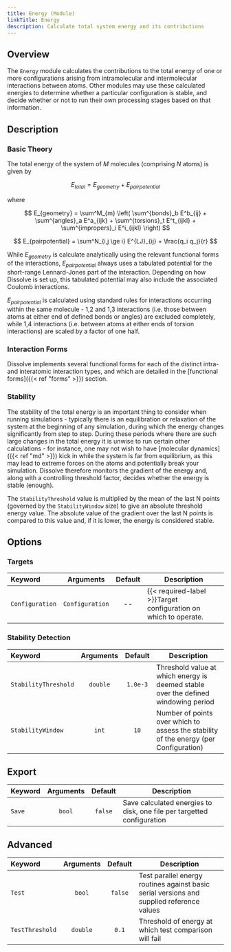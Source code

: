 ```yaml
---
title: Energy (Module)
linkTitle: Energy
description: Calculate total system energy and its contributions
---
```


## Overview

The `Energy` module calculates the contributions to the total energy of one or more configurations arising from intramolecular and intermolecular interactions between atoms. Other modules may use these calculated energies to determine whether a particular configuration is stable, and decide whether or not to run their own processing stages based on that information.

## Description

### Basic Theory

The total energy of the system of $M$ molecules (comprising $N$ atoms) is given by

$$ E_{total} = E_{geometry} + E_{pairpotential} $$

where

$$ E_{geometry} = \sum^M_{m} \left( \sum^{bonds}_b E^b_{ij} + \sum^{angles}_a E^a_{ijk} + \sum^{torsions}_t E^t_{ijkl} + \sum^{impropers}_i E^i_{ijkl} \right) $$

$$ E_{pairpotential} = \sum^N_{i,j \ge i} E^{LJ}_{ij} + \frac{q_i q_j}{r} $$

While $E_{geometry}$ is calculate analytically using the relevant functional forms of the interactions, $E_{pairpotential}$ always uses a tabulated potential for the short-range Lennard-Jones part of the interaction. Depending on how Dissolve is set up, this tabulated potential may also include the associated Coulomb interactions.

$E_{pairpotential}$ is calculated using standard rules for interactions occurring within the same molecule - 1,2 and 1,3 interactions (i.e. those between atoms at either end of defined bonds or angles) are excluded completely, while 1,4 interactions (i.e. between atoms at either ends of torsion interactions) are scaled by a factor of one half.

### Interaction Forms

Dissolve implements several functional forms for each of the distinct intra- and interatomic interaction types, and which are detailed in the [functional forms]({{< ref "forms" >}}) section.

### Stability

The stability of the total energy is an important thing to consider when running simulations - typically there is an equilibration or relaxation of the system at the beginning of any simulation, during which the energy changes significantly from step to step. During these periods where there are such large changes in the total energy it is unwise to run certain other calculations - for instance, one may not wish to have [molecular dynamics]({{< ref "md" >}}) kick in while the system is far from equilibrium, as this may lead to extreme forces on the atoms and potentially break your simulation. Dissolve therefore monitors the gradient of the energy and, along with a controlling threshold factor, decides whether the energy is stable (enough).

The `StabilityThreshold` value is multiplied by the mean of the last N points (governed by the `StabilityWindow` size) to give an absolute threshold energy value. The absolute value of the gradient over the last N points is compared to this value and, if it is lower, the energy is considered stable.

## Options

### Targets

|Keyword|Arguments|Default|Description|
|:------|:--:|:-----:|-----------|
|`Configuration`|`Configuration`|--|{{< required-label >}}Target configuration on which to operate.|

### Stability Detection

|Keyword|Arguments|Default|Description|
|:------|:-------:|:-----:|-----------|
|`StabilityThreshold`|`double`|`1.0e-3`|Threshold value at which energy is deemed stable over the defined windowing period|
|`StabilityWindow`|`int`|`10`|Number of points over which to assess the stability of the energy (per Configuration)|

## Export

|Keyword|Arguments|Default|Description|
|:------|:-------:|:-----:|-----------|
|`Save`|`bool`|`false`|Save calculated energies to disk, one file per targetted configuration|

## Advanced

|Keyword|Arguments|Default|Description|
|:------|:-------:|:-----:|-----------|
|`Test`|`bool`|`false`|Test parallel energy routines against basic serial versions and supplied reference values|
|`TestThreshold`|`double`|`0.1`|Threshold of energy at which test comparison will fail|
